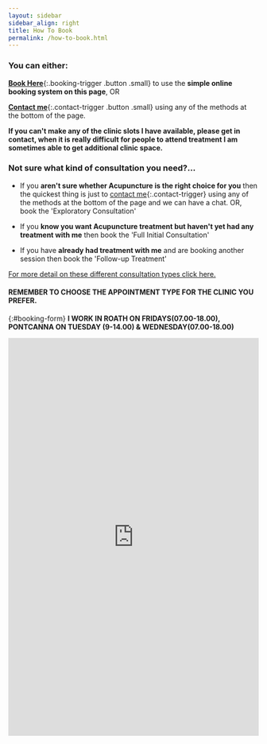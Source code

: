 ```yaml
---
layout: sidebar
sidebar_align: right
title: How To Book
permalink: /how-to-book.html
---
```


### You can either: 

[**Book Here**](#booking-form){:.booking-trigger .button .small} to use the **simple online booking system on this page**, OR 

[**Contact me**](#contact-trigger){:.contact-trigger .button .small} using any of the methods at the bottom of the page.

**If you can't make any of the clinic slots I have available, please get in contact, when it is really difficult for people to attend treatment I am sometimes able to get additional clinic space.**

### Not sure what kind of consultation you need?...

* If you **aren't sure whether Acupuncture is the right choice for you** then the quickest thing is just to [contact me](#contact-trigger){:.contact-trigger} using any of the methods at the bottom of the page and we can have a chat. OR, book the 'Exploratory Consultation'

* If you **know you want Acupuncture treatment but haven't yet had any treatment with me** then book the 'Full Initial Consultation'

* If you have **already had treatment with me** and are booking another session then book the 'Follow-up Treatment'

[For more detail on these different consultation types click here.](/about-acupuncture/consultation-types.html)

#### REMEMBER TO CHOOSE THE APPOINTMENT TYPE FOR THE CLINIC YOU PREFER.
{:#booking-form} 
  **I WORK IN ROATH ON FRIDAYS(07.00-18.00), PONTCANNA ON TUESDAY (9-14.00) & WEDNESDAY(07.00-18.00)**

<iframe src="https://app.acuityscheduling.com/schedule.php?owner=14899767" width="100%" height="800" frameBorder="0"></iframe><script src="https://embed.acuityscheduling.com/js/embed.js" type="text/javascript"></script>

